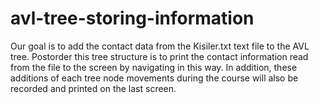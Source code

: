 # avl-tree-storing-information


Our goal is to add the contact data from the Kisiler.txt text file to the AVL tree. Postorder this tree structure
is to print the contact information read from the file to the screen by navigating in this way. 
In addition, these additions of each tree node
movements during the course will also be recorded and printed on the last screen.
